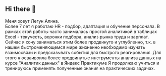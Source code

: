 ## Hi there 👋 
Меня зовут Легун Алина. \
Более 7 лет я работаю HR -  подбор, адаптация и обучение персонала. В рамках этой работы часто занималась простой аналитикой в таблицах Excel - текучесть, воронки подбора, анализ рынка труда и зарплат. \
Сейчас я хочу заниматься этим более продвинуто и углубленно, т.к. в нашем быстроменяющемся мире жизненно необходимо изучать взаимосвязи и предсказывать события для быстрого реагирования. Для этого я осваивоила более продвинутые инструменты анализа данных на курсе "Аналитик данных" в Яндекс Практикуме
Я продолжаю учиться и тренируюсь применять полученные знания на практических задачах.
<!--
**LellinAlina/LellinAlina** is a ✨ _special_ ✨ repository because its `README.md` (this file) appears on your GitHub profile.

Here are some ideas to get you started:

- 🔭 I’m currently working on ...
- 🌱 I’m currently learning ...
- 👯 I’m looking to collaborate on ...
- 🤔 I’m looking for help with ...
- 💬 Ask me about ...
- 📫 How to reach me: ...
- 😄 Pronouns: ...
- ⚡ Fun fact: ...
-->
